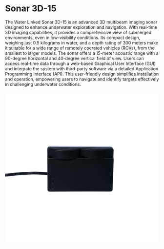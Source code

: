 # Sonar 3D-15

The Water Linked Sonar 3D-15 is an advanced 3D multibeam imaging sonar designed to enhance underwater exploration and navigation. With real-time 3D imaging capabilities, it provides a comprehensive view of submerged environments, even in low-visibility conditions. Its compact design, weighing just 0.5 kilograms in water, and a depth rating of 300 meters make it suitable for a wide range of remotely operated vehicles (ROVs), from the smallest to larger models. The sonar offers a 15-meter acoustic range with a 90-degree horizontal and 40-degree vertical field of view. Users can access real-time data through a web-based Graphical User Interface (GUI) and integrate the system with third-party software via a detailed Application Programming Interface (API). This user-friendly design simplifies installation and operation, empowering users to navigate and identify targets effectively in challenging underwater conditions.

<!-- Insert image of 3d sonar below -->
![Sonar 3D 15](../../img/Sonar-3D-15-front.png)


